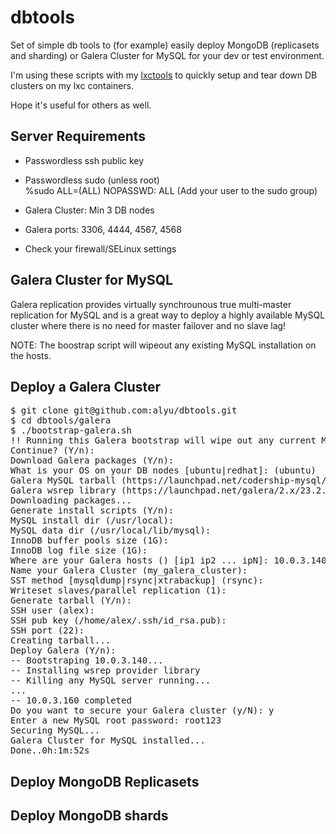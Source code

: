 dbtools
=======

Set of simple db tools to (for example) easily deploy MongoDB (replicasets and sharding) or Galera Cluster for MySQL for your dev or test environment.

I'm using these scripts with my [lxctools][1] to quickly setup and tear down DB clusters on my lxc containers.

Hope it's useful for others as well.

Server Requirements
-------------------
- Passwordless ssh public key
- Passwordless sudo (unless root)  
  %sudo ALL=(ALL) NOPASSWD: ALL (Add your user to the sudo group)

- Galera Cluster: Min 3 DB nodes
- Galera ports: 3306, 4444, 4567, 4568

- Check your firewall/SELinux settings

Galera Cluster for MySQL
------------------------
Galera replication provides virtually synchrounous true multi-master replication for MySQL and is a great way to deploy a highly available MySQL cluster where there is no need for master failover and no slave lag!

NOTE: The boostrap script will wipeout any existing MySQL installation on the hosts.

Deploy a Galera Cluster
----------
<pre>
$ git clone git@github.com:alyu/dbtools.git
$ cd dbtools/galera
$ ./bootstrap-galera.sh
!! Running this Galera bootstrap will wipe out any current MySQL installation that you have on your hosts !!
Continue? (Y/n):
Download Galera packages (Y/n):
What is your OS on your DB nodes [ubuntu|redhat]: (ubuntu)
Galera MySQL tarball (https://launchpad.net/codership-mysql/5.5/5.5.23-23.6/+download/mysql-5.5.23_wsrep_23.6-linux-x86_64.tar.gz):
Galera wsrep library (https://launchpad.net/galera/2.x/23.2.1/+download/galera-23.2.1-amd64.deb):
Downloading packages...
Generate install scripts (Y/n):
MySQL install dir (/usr/local):
MySQL data dir (/usr/local/lib/mysql):
InnoDB buffer pools size (1G):
InnoDB log file size (1G):
Where are your Galera hosts () [ip1 ip2 ... ipN]: 10.0.3.140 10.0.3.150 10.0.3.160
Name your Galera Cluster (my_galera_cluster):
SST method [mysqldump|rsync|xtrabackup] (rsync):
Writeset slaves/parallel replication (1):
Generate tarball (Y/n):
SSH user (alex):
SSH pub key (/home/alex/.ssh/id_rsa.pub):
SSH port (22):
Creating tarball...
Deploy Galera (Y/n):
-- Bootstraping 10.0.3.140...
-- Installing wsrep provider library
-- Killing any MySQL server running...
...
-- 10.0.3.160 completed
Do you want to secure your Galera cluster (y/N): y
Enter a new MySQL root password: root123
Securing MySQL...
Galera Cluster for MySQL installed...
Done..0h:1m:52s
</pre>

[1]: https://github.com/alyu/lxctools

Deploy MongoDB Replicasets
--------------------------

Deploy MongoDB shards
---------------------
